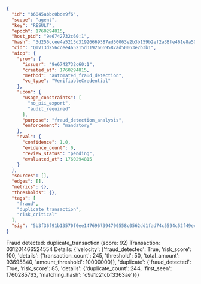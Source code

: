 ```json
{
  "id": "b6045abbc0bde9f6",
  "scope": "agent",
  "key": "RESULT",
  "epoch": 1760294815,
  "host_pid": "9e6742732c60:1",
  "hash": "3d256ccee4a5215d31926669587ad50063e2b3b159b2ef2a38fe461e8a5080de",
  "cid": "QmV13d256ccee4a5215d31926669587ad50063e2b3b1",
  "aicp": {
    "prov": {
      "issuer": "9e6742732c60:1",
      "created_at": 1760294815,
      "method": "automated_fraud_detection",
      "vc_type": "VerifiableCredential"
    },
    "ucon": {
      "usage_constraints": [
        "no_pii_export",
        "audit_required"
      ],
      "purpose": "fraud_detection_analysis",
      "enforcement": "mandatory"
    },
    "eval": {
      "confidence": 1.0,
      "evidence_count": 0,
      "review_status": "pending",
      "evaluated_at": 1760294815
    }
  },
  "sources": [],
  "edges": [],
  "metrics": {},
  "thresholds": {},
  "tags": [
    "fraud",
    "duplicate_transaction",
    "risk_critical"
  ],
  "sig": "5b3f36f91b13570f0ee1476967394700558c0562dd1fad74c5594c52f49ecea9"
}
```

Fraud detected: duplicate_transaction (score: 92)
Transaction: 031201466524554
Details: {'velocity': {'fraud_detected': True, 'risk_score': 100, 'details': {'transaction_count': 245, 'threshold': 50, 'total_amount': 93695840, 'amount_threshold': 10000000}}, 'duplicate': {'fraud_detected': True, 'risk_score': 85, 'details': {'duplicate_count': 244, 'first_seen': 1760285763, 'matching_hash': 'c9a1c21cbf3363ae'}}}